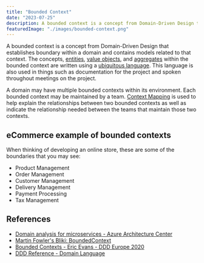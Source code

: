 ```yaml
---
title: "Bounded Context"
date: "2023-07-25"
description: A bounded context is a concept from Domain-Driven Design that establishes boundary within a domain and contains models related to that context.
featuredImage: "./images/bounded-context.png"
---
```


A bounded context is a concept from Domain-Driven Design that establishes boundary within a domain and contains models related to that context. The concepts, [entities](./entity), [value objects](./value-object), and [aggregates](./aggregate-pattern) within the bounded context are written using a [ubiquitous language](./ubiquitous-language). This language is also used in things such as documentation for the project and spoken throughout meetings on the project.

A domain may have multiple bounded contexts within its environment. Each bounded context may be maintained by a team. [Context Mapping](./context-mapping) is used to help explain the relationships between two bounded contexts as well as indicate the relationship needed between the teams that maintain those two contexts.

## eCommerce example of bounded contexts

When thinking of developing an online store, these are some of the boundaries that you may see:

- Product Management
- Order Management
- Customer Management
- Delivery Management
- Payment Processing
- Tax Management

## References

- [Domain analysis for microservices - Azure Architecture Center](https://learn.microsoft.com/en-us/azure/architecture/microservices/model/domain-analysis)
- [Martin Fowler's Bliki: BoundedContext](https://martinfowler.com/bliki/BoundedContext.html)
- [Bounded Contexts - Eric Evans - DDD Europe 2020](https://www.youtube.com/watch?v=am-HXycfalo)
- [DDD Reference - Domain Language](https://www.domainlanguage.com/ddd/reference/)